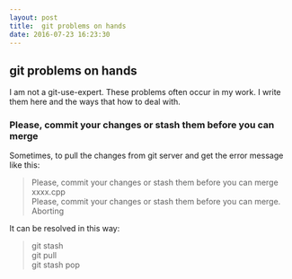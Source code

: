 ```yaml
---
layout: post
title:  git problems on hands
date: 2016-07-23 16:23:30
---
```


##  git problems on hands ##
I am not a git-use-expert. These problems often occur in my work. I write them here and the ways that how to deal with.

### Please, commit your changes or stash them before you can merge

Sometimes, to pull the changes from git server and get the error message like this:
> Please, commit your changes or stash them before you can merge <br>
>     xxxx.cpp <br>
> Please, commit your changes or stash them before you can merge. <br>
> Aborting

It can be resolved in this way:
> git stash <br>
> git pull  <br>
> git stash pop <br>
